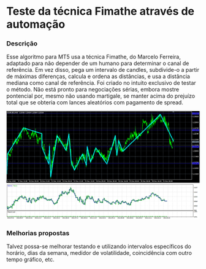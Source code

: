 # Teste da técnica Fimathe através de automação

### Descrição
Esse algoritmo para MT5 usa a técnica Fimathe, do Marcelo Ferreira, adaptado para não depender de um humano para determinar o canal de referência. Em vez disso, pega um intervalo de candles, subdivide-o a partir de máximas diferenças, calcula e ordena as distâncias, e usa a distância mediana como canal de referência.
Foi criado no intuito exclusivo de testar o método. Não está pronto para negociações sérias, embora mostre pontencial por, mesmo não usando martigale, se manter acima do prejuízo total que se obteria com lances aleatórios com pagamento de spread.

![aparência ao ser executado](img/executando.png)
![lucro no testador de estratégia](img/teste.png)

### Melhorias propostas
Talvez possa-se melhorar testando e utilizando intervalos específicos do horário, dias da semana, medidor de volatilidade, coincidência com outro tempo gráfico, etc.
